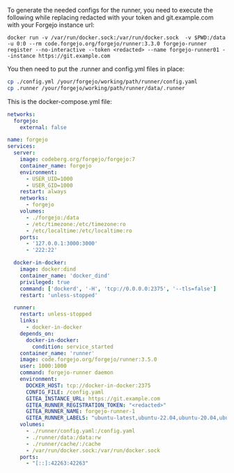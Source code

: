 To generate the needed configs for the runner, you need to execute the following while replacing redacted with your token and git.example.com with your Forgejo instance url:

```docker-run
docker run -v /var/run/docker.sock:/var/run/docker.sock  -v $PWD:/data -u 0:0 --rm code.forgejo.org/forgejo/runner:3.3.0 forgejo-runner register --no-interactive --token <redacted> --name forgejo-runner01 --instance https://git.example.com
```

You then need to put the .runner and config.yml files in place:

```bash
cp ./config.yml /your/forgejo/working/path/runner/config.yaml
cp .runner /your/forgejo/working/path/runner/data/.runner
```

This is the docker-compose.yml file:

```yaml
networks:
  forgejo:
    external: false

name: forgejo
services:
  server:
    image: codeberg.org/forgejo/forgejo:7
    container_name: forgejo
    environment:
      - USER_UID=1000
      - USER_GID=1000
    restart: always
    networks:
      - forgejo
    volumes:
      - ./forgejo:/data
      - /etc/timezone:/etc/timezone:ro
      - /etc/localtime:/etc/localtime:ro
    ports:
      - '127.0.0.1:3000:3000'
      - '222:22'

  docker-in-docker:
    image: docker:dind
    container_name: 'docker_dind'
    privileged: true
    command: ['dockerd', '-H', 'tcp://0.0.0.0:2375', '--tls=false']
    restart: 'unless-stopped'

  runner:
    restart: unless-stopped
    links:
      - docker-in-docker
    depends_on:
      docker-in-docker:
        condition: service_started
    container_name: 'runner'
    image: code.forgejo.org/forgejo/runner:3.5.0
    user: 1000:1000
    command: forgejo-runner daemon
    environment:
      DOCKER_HOST: tcp://docker-in-docker:2375
      CONFIG_FILE: /config.yaml
      GITEA_INSTANCE_URL: https://git.example.com
      GITEA_RUNNER_REGISTRATION_TOKEN: "<redacted>"
      GITEA_RUNNER_NAME: forgejo-runner-1
      GITEA_RUNNER_LABELS: "ubuntu-latest,ubuntu-22.04,ubuntu-20.04,ubuntu-18.04"
    volumes:
      - ./runner/config.yaml:/config.yaml
      - ./runner/data:/data:rw
      - ./runner/cache/:/cache
      - /var/run/docker.sock:/var/run/docker.sock
    ports:
      - "[::]:42263:42263"
```